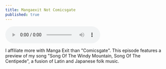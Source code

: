 ```yaml
---
title: Mangaexit Not Comicsgate
published: true
---
```

<audio controls>
  <source src="https://cdn.glitch.com/12797d37-f66b-4e99-90b9-7ca07a6de8cf%2Fepisode7.mp3?v=1599929474079" type="audio/mpeg">
</audio>

I affiliate more with Manga Exit than "Comicsgate". This episode features a preview of my song "Song Of The Windy Mountain, Song Of The Centipede", a fusion of Latin and Japanese folk music.
